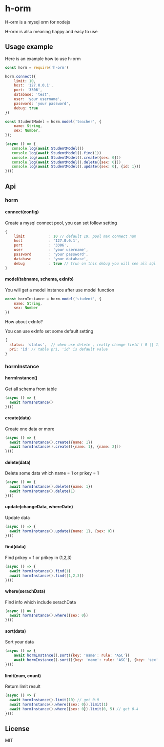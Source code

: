 # h-orm
H-orm is a mysql orm for nodejs

H-orm is also meaning happy and easy to use

## Usage example

Here is an example how to use h-orm

```javascript
const horm = require('h-orm')

horm.connect({
    limit: 10,
    host: '127.0.0.1',
    port: '3306',
    database: 'test',
    user: 'your username',
    password: 'your password',
    debug: true
})

const StudentModel = horm.model('teacher', {
    name: String,
    sex: Number,
});

(async () => {
   console.log(await StudentModel())
   console.log(await StudentModel().find(1))
   console.log(await StudentModel().create({sex: 0}))
   console.log(await StudentModel().delete({sex: 0}))
   console.log(await StudentModel().update({sex: 0}, {id: 1}))
})()


```

## Api

### horm

#### connect(config)
Create a mysql connect pool, you can set follow setting

```js
{
    limit           : 10 // default 10, pool max connect num 
    host            : '127.0.0.1',
    port            : '3306',
    user            : 'your username',
    password        : 'your password',
    database        : 'your database',
    debug           : true // trun on this debug you will see all sql
}
```

#### model(tabname, schema, exInfo)
You will get a model instance after use model function

```js
const hormInstance = horm.model('student', {
	name: String,
	sex: Number
})
```

How about exInfo?

You can use exInfo set some default setting

```js
{
  status: 'status',  // when use delete , really change field ( 0 || 1) , 'status' is default value
  pri: 'id' // table pri, 'id' is default value 
}
```


### hormInstance


#### hormInstance()
Get all schema from table

```js
(async () => {
  await hormInstance() 
})()

```

#### create(data)
Create one data or more

```js
(async () => {
  await hormInstance().create({name: 1})
  await hormInstance().create([{name: 1}, {name: 2}])
})()

```

#### delete(data)

Delete some data which name = 1 or prikey = 1

```js
(async () => {
  await hormInstance().delete({name: 1})
  await hormInstance().delete(1)
})()

```


#### update(changeData, whereDate)
Update data

```js
(async () => {
  await hormInstance().update({name: 1}, {sex: 0})
})()

```

#### find(data)
Find prikey = 1 or prikey in (1,2,3)

```js
(async () => {
  await hormInstance().find(1)
  await hormInstance().find([1,2,3])
})()

```

#### where(serachData)
Find info which include serachData

```js
(async () => {
  await hormInstance().where({sex: 0})
})()

```

#### sort(data)
Sort your data

```js
(async () => {
    await hormInstance().sort({key: 'name': rule: 'ASC'})
    await hormInstance().sort([{key: 'name': rule: 'ASC'}, {key: 'sex': rule: 'DESC'}])
})()

```

#### limit(num, count)
Return limit result

```js
(async () => {
  await hormInstance().limit(10) // get 0-9
  await hormInstance().where({sex: 0}).limit(1)
  await hormInstance().where({sex: 0}).limit(0, 5) // get 0-4
})()

```





## License

MIT
